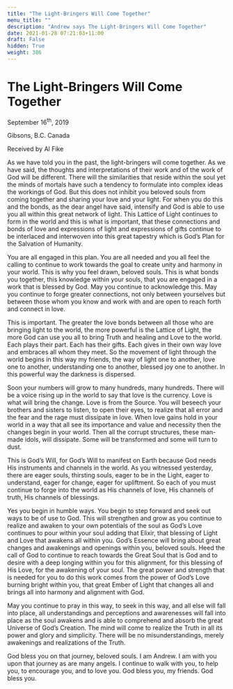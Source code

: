 ```yaml
---
title: "The Light-Bringers Will Come Together"
menu_title: ""
description: "Andrew says The Light-Bringers Will Come Together"
date: 2021-01-28 07:21:03+11:00
draft: False
hidden: True
weight: 386
---
```

# The Light-Bringers Will Come Together

September 16<sup>th</sup>, 2019

Gibsons, B.C. Canada

Received by Al Fike


As we have told you in the past, the light-bringers will come together. As we have said, the thoughts and interpretations of their work and of the work of God will be different. There will the similarities that reside within the soul yet the minds of mortals have such a tendency to formulate into complex ideas the workings of God. But this does not inhibit you beloved souls from coming together and sharing your love and your light. For when you do this and the bonds, as the dear angel have said, intensify and God is able to use you all within this great network of light. This Lattice of Light continues to form in the world and this is what is important, that these connections and bonds of love and expressions of light and expressions of gifts continue to be interlaced and interwoven into this great tapestry which is God’s Plan for the Salvation of Humanity.

You are all engaged in this plan. You are all needed and you all feel the calling to continue to work towards the goal to create unity and harmony in your world. This is why you feel drawn, beloved souls. This is what bonds you together, this knowledge within your souls, that you are engaged in a work that is blessed by God. May you continue to acknowledge this. May you continue to forge greater connections, not only between yourselves but between those whom you know and work with and are open to reach forth and connect in love. 

This is important. The greater the love bonds between all those who are bringing light to the world, the more powerful is the Lattice of Light, the more God can use you all to bring Truth and healing and Love to the world. Each plays their part. Each has their gifts. Each gives in their own way love and embraces all whom they meet. So the movement of light through the world begins in this way my friends, the way of light one to another, love one to another, understanding one to another, blessed joy one to another. In this powerful way the darkness is dispersed. 

Soon your numbers will grow to many hundreds, many hundreds. There will be a voice rising up in the world to say that love is the currency. Love is what will bring the change. Love is from the Source. You will beseech your brothers and sisters to listen, to open their eyes, to realize that all error and the fear and the rage must dissipate in love. When love gains hold in your world in a way that all see its importance and value and necessity then the changes begin in your world. Then all the corrupt structures, these man-made idols, will dissipate. Some will be transformed and some will turn to dust.

This is God’s Will, for God’s Will to manifest on Earth because God needs His instruments and channels in the world. As you witnessed yesterday, there are eager souls, thirsting souls, eager to be in the Light, eager to understand, eager for change, eager for upliftment. So each of you must continue to forge into the world as His channels of love, His channels of truth, His channels of blessings.

Yes you begin in humble ways. You begin to step forward and seek out ways to be of use to God. This will strengthen and grow as you continue to realize and awaken to your own potentials of the soul as God’s Love continues to pour within your soul adding that Elixir, that blessing of Light and Love that awakens all within you. God’s Essence will bring about great changes and awakenings and openings within you, beloved souls. Heed the call of God to continue to reach towards the Great Soul that is God and to desire with a deep longing within you for this alignment, for this blessing of His Love, for the awakening of your soul. The great power and strength that is needed for you to do this work comes from the power of God’s Love burning bright within you, that great Ember of Light that changes all and brings all into harmony and alignment with God.

May you continue to pray in this way, to seek in this way, and all else will fall into place, all understandings and perceptions and awarenesses will fall into place as the soul awakens and is able to comprehend and absorb the great Universe of God’s Creation. The mind will come to realize the Truth in all its power and glory and simplicity. There will be no misunderstandings, merely awakenings and realizations of the Truth.

God bless you on that journey, beloved souls. I am Andrew. I am with you upon that journey as are many angels. I continue to walk with you, to help you, to encourage you, and to love you. God bless you, my friends. God bless you.
